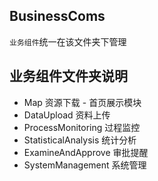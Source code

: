 ## BusinessComs

`业务组件`统一在该文件夹下管理

## 业务组件文件夹说明

+ Map 资源下载 - 首页展示模块
+ DataUpload 资料上传
+ ProcessMonitoring 过程监控
+ StatisticalAnalysis 统计分析
+ ExamineAndApprove 审批提醒
+ SystemManagement 系统管理